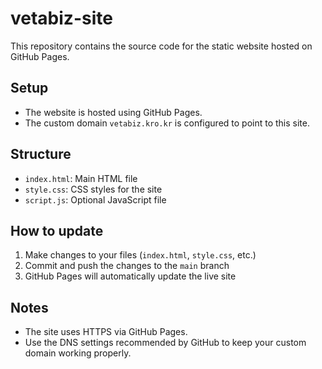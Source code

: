 # vetabiz-site

This repository contains the source code for the static website hosted on GitHub Pages.

## Setup

- The website is hosted using GitHub Pages.
- The custom domain `vetabiz.kro.kr` is configured to point to this site.

## Structure

- `index.html`: Main HTML file
- `style.css`: CSS styles for the site
- `script.js`: Optional JavaScript file

## How to update

1. Make changes to your files (`index.html`, `style.css`, etc.)
2. Commit and push the changes to the `main` branch
3. GitHub Pages will automatically update the live site

## Notes

- The site uses HTTPS via GitHub Pages.
- Use the DNS settings recommended by GitHub to keep your custom domain working properly.